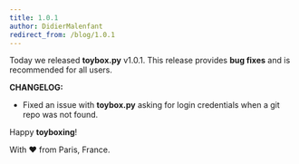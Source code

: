 ```yaml
---
title: 1.0.1
author: DidierMalenfant
redirect_from: /blog/1.0.1
---
```

Today we released **toybox.py** v1.0.1. This release provides **bug fixes** and is recommended for all users.

**CHANGELOG:**
- Fixed an issue with **toybox.py** asking for login credentials when a git repo was not found.

Happy **toyboxing**!

With ❤️ from Paris, France.
